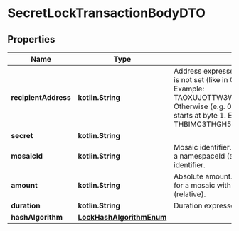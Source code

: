 
# SecretLockTransactionBodyDTO

## Properties
Name | Type | Description | Notes
------------ | ------------- | ------------- | -------------
**recipientAddress** | **kotlin.String** | Address expressed in Base32 format. If the bit 0 of byte 0 is not set (like in 0x90), then it is a regular address. Example: TAOXUJOTTW3W5XTBQMQEX3SQNA6MCUVGXLXR3TA.  Otherwise (e.g. 0x91) it represents a namespace id which starts at byte 1. Example: THBIMC3THGH5RUYAAAAAAAAAAAAAAAAAAAAAAAA  | 
**secret** | **kotlin.String** |  | 
**mosaicId** | **kotlin.String** | Mosaic identifier. If the most significant bit of byte 0 is set, a namespaceId (alias) is used instead of the real mosaic identifier.  | 
**amount** | **kotlin.String** | Absolute amount. An amount of 123456789 (absolute) for a mosaic with divisibility 6 means 123.456789 (relative). | 
**duration** | **kotlin.String** | Duration expressed in number of blocks. | 
**hashAlgorithm** | [**LockHashAlgorithmEnum**](LockHashAlgorithmEnum.md) |  | 



